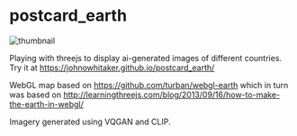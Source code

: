 # postcard_earth

![thumbnail](https://user-images.githubusercontent.com/6575163/125167510-37f94780-e1a1-11eb-8b22-31378375e6b0.png)

Playing with threejs to display ai-generated images of different countries. Try it at https://johnowhitaker.github.io/postcard_earth/

WebGL map based on https://github.com/turban/webgl-earth which in turn was based on http://learningthreejs.com/blog/2013/09/16/how-to-make-the-earth-in-webgl/

Imagery generated using VQGAN and CLIP.
